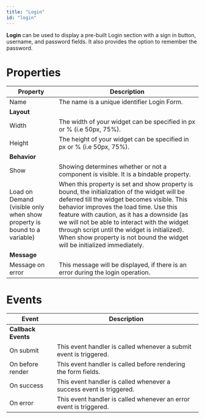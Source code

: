 ```yaml
---
title: "Login"
id: "login"
---
```


**Login** can be used to display a pre-built Login section with a sign in button, username, and password fields. It also provides the option to remember the password.

# Properties

| **Property** | **Description** |
| --- | --- |
| Name | The name is a unique identifier Login Form. |
| **Layout** |
| Width | The width of your widget can be specified in px or % (i.e 50px, 75%). |
| Height | The height of your widget can be specified in px or % (i.e 50px, 75%). |
| **Behavior** |
| Show | Showing determines whether or not a component is visible. It is a bindable property. |
| Load on Demand (visible only when show property is bound to a variable) | When this property is set and show property is bound, the initialization of the widget will be deferred till the widget becomes visible. This behavior improves the load time. Use this feature with caution, as it has a downside (as we will not be able to interact with the widget through script until the widget is initialized). When show property is not bound the widget will be initialized immediately. |
| **Message** |
| Message on error | This message will be displayed, if there is an error during the login operation. |

# Events

| Event | Description |
| --- | --- |
| **Callback Events** |
| On submit | This event handler is called whenever a submit event is triggered. |
| On before render | This event handler is called before rendering the form fields. |
| On success | This event handler is called whenever a success event is triggered. |
| On error | This event handler is called whenever an error event is triggered. |


